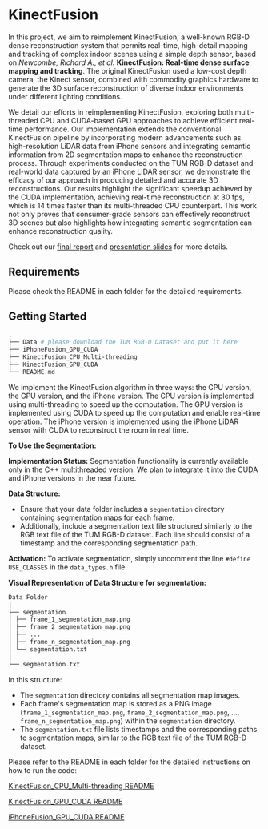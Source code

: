 # KinectFusion

In this project, we aim to reimplement KinectFusion, a well-known RGB-D dense reconstruction system that permits real-time, high-detail mapping and tracking of complex indoor scenes using a simple depth sensor, based on _Newcombe, Richard A., et al._ **KinectFusion: Real-time dense surface mapping and tracking**. The original KinectFusion used a low-cost depth camera, the Kinect sensor, combined with commodity graphics hardware to generate the 3D surface reconstruction of diverse indoor environments under different lighting conditions. 

We detail our efforts in reimplementing KinectFusion, exploring both multi-threaded CPU and CUDA-based GPU approaches to achieve efficient real-time performance. Our implementation extends the conventional KinectFusion pipeline by incorporating modern advancements such as high-resolution LiDAR data from iPhone sensors and integrating semantic information from 2D segmentation maps to enhance the reconstruction process. Through experiments conducted on the TUM RGB-D dataset and real-world data captured by an iPhone LiDAR sensor, we demonstrate the efficacy of our approach in producing detailed and accurate 3D reconstructions. Our results highlight the significant speedup achieved by the CUDA implementation, achieving real-time reconstruction at 30 fps, which is 14 times faster than its multi-threaded CPU counterpart. This work not only proves that consumer-grade sensors can effectively reconstruct 3D scenes but also highlights how integrating semantic segmentation can enhance reconstruction quality.

Check out our [final report](./Final_Report.pdf) and [presentation slides](./Presentation_Slides.pptx) for more details.

## Requirements

Please check the README in each folder for the detailed requirements.

## Getting Started

```bash
.
├── Data # please download the TUM RGB-D Dataset and put it here
├── iPhoneFusion_GPU_CUDA
├── KinectFusion_CPU_Multi-threading
├── KinectFusion_GPU_CUDA
└── README.md
```

We implement the KinectFusion algorithm in three ways: the CPU version, the GPU version, and the iPhone version.
The CPU version is implemented using multi-threading to speed up the computation.
The GPU version is implemented using CUDA to speed up the computation and enable real-time operation.
The iPhone version is implemented using the iPhone LiDAR sensor with CUDA to reconstruct the room in real time.


**To Use the Segmentation:**

**Implementation Status:**
Segmentation functionality is currently available only in the C++ multithreaded version. We plan to integrate it into the CUDA and iPhone versions in the near future.

**Data Structure:**
- Ensure that your data folder includes a `segmentation` directory containing segmentation maps for each frame.
- Additionally, include a segmentation text file structured similarly to the RGB text file of the TUM RGB-D dataset. Each line should consist of a timestamp and the corresponding segmentation path.

**Activation:**
To activate segmentation, simply uncomment the line `#define USE_CLASSES` in the `data_types.h` file.

**Visual Representation of Data Structure for segmentation:**
```bash
Data Folder
│
├── segmentation
│ ├── frame_1_segmentation_map.png
│ ├── frame_2_segmentation_map.png
│ ├── ...
│ ├── frame_n_segmentation_map.png
│ └── segmentation.txt
│
└── segmentation.txt
```

In this structure:
- The `segmentation` directory contains all segmentation map images.
- Each frame's segmentation map is stored as a PNG image (`frame_1_segmentation_map.png`, `frame_2_segmentation_map.png`, ..., `frame_n_segmentation_map.png`) within the `segmentation` directory.
- The `segmentation.txt` file lists timestamps and the corresponding paths to segmentation maps, similar to the RGB text file of the TUM RGB-D dataset.


Please refer to the README in each folder for the detailed instructions on how to run the code:

[KinectFusion_CPU_Multi-threading README](./KinectFusion_CPU_Multi-threading/README.md)

[KinectFusion_GPU_CUDA README](./KinectFusion_GPU_CUDA/README.md)

[iPhoneFusion_GPU_CUDA README](./iPhoneFusion_GPU_CUDA/README.md)
